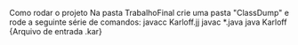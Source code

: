 Como rodar o projeto
Na pasta TrabalhoFinal crie uma pasta "ClassDump" e rode a seguinte série de comandos:
javacc Karloff.jj
javac \*.java
java Karloff {Arquivo de entrada .kar}
